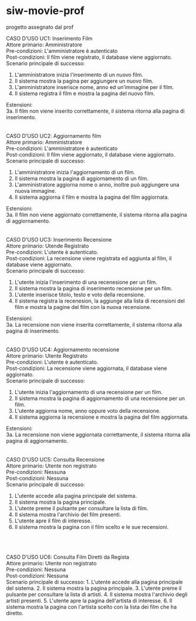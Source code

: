 # siw-movie-prof
progetto assegnato dal prof

CASO D'USO UC1: Inserimento Film<br>
Attore primario: Amministratore<br>
Pre-condizioni: L'amministratore è autenticato<br>
Post-condizioni: Il film viene registrato, il database viene aggiornato.<br>
Scenario principale di successo:
1. L'amministratore inizia l'inserimento di un nuovo film.
2. Il sistema mostra la pagina per aggiungere un nuovo film.
3. L'amministratore inserisce nome, anno ed un'immagine per il film.
4. Il sistema registra il film e mostra la pagina del nuovo film.<br>

Estensioni:<br>
3a. Il film non viene inserito correttamente, il sistema ritorna alla pagina di inserimento.
<br>
<br>
<br>
CASO D'USO UC2: Aggiornamento film<br>
Attore primario: Amministratore<br>
Pre-condizioni: L'amministratore è autenticato<br>
Post-condizioni: Il film viene aggiornato, il database viene aggiornato.<br>
Scenario principale di successo:
1. L'amministratore inizia l'aggiornamento di un film.
2. Il sistema mostra la pagina di aggiornamento di un film.
3. L'amministratore aggiorna nome o anno, inoltre può aggiungere una nuova immagine.
4. Il sistema aggiorna il film e mostra la pagina del film aggiornata.<br>

Estensioni:<br>
3a. Il film non viene aggiornato correttamente, il sistema ritorna alla pagina di aggiornamento.
<br>
<br>
<br>
CASO D'USO UC3: Inserimento Recensione<br>
Attore primario: Utende Registrato<br>
Pre-condizioni: L'utente è autenticato.<br>
Post-condizioni: La recensione viene registrata ed aggiunta al film, il database viene aggiornato.<br>
Scenario principale di successo:
1. L'utente inizia l'inserimento di una recenesione per un film.
2. Il sistema mostra la pagina di inserimento recensione per un film.
3. L'utente inserisce titolo, testo e voto della recensione.
4. Il sistema registra la recenesion, la aggiunge alla lista di recensioni del film e mostra la pagine del film con la nuova recensione.
   
Estensioni:<br>
3a. La recensione non viene inserita correttamente, il sistema ritorna alla pagina di inserimento.
<br>
<br>
<br>
CASO D'USO UC4: Aggiornamento recensione<br>
Attore primario: Utente Registrato<br>
Pre-condizioni: L'utente è autenticato.<br>
Post-condizioni: La recensione viene aggiornata, il database viene aggiornato.<br>
Scenario principale di successo:
1. L'utente inizia l'aggiornamento di una recensione per un film.
2. Il sistema mostra la pagina di aggiornamento di una recensione per un film.
3. L'utente aggiorna nome, anno oppure voto della recensione.
4. Il sistema aggiorna la recensione e mostra la pagina del film aggiornata.

Estensioni:<br>
3a. La recensione non viene aggiornata correttamente, il sistema ritorna alla pagina di aggiornamento.
<br>
<br>
<br>
CASO D'USO UC5: Consulta Recensione<br>
Attore primario: Utente non registrato<br>
Pre-condizioni: Nessuna<br>
Post-condizioni: Nessuna<br>
Scenario principale di successo:
1. L'utente accede alla pagina principale del sistema.
2. Il sistema mostra la pagina principale.
3. L'utente preme il pulsante per consultare la lista di film.
4. Il sistema mostra l'archivio dei film presenti.
5. L'utente apre il film di interesse.
6. Il sistema mostra la pagina con il film scelto e le sue recensioni.
<br>
<br>
<br>
CASO D'USO UC6: Consulta Film Diretti da Regista<br>
Attore primario: Utente non registrato<br>
Pre-condizioni: Nessuna<br>
Post-condizioni: Nessuna<br>
Scenario principale di successo:
1. L'utente accede alla pagina principale del sistema.
2. Il sistema mostra la pagina principale.
3. L'utente preme il pulsante per consultare la lista di artisti.
4. Il sistema mostra l'archivio degli artisti presenti.
5. L'utente apre la pagina dell'artista di interesse.
6. Il sistema mostra la pagina con l'artista scelto con la lista dei film che ha diretto.
